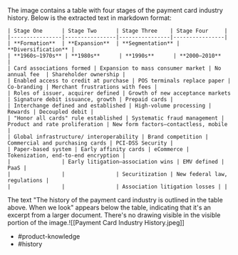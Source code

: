 The image contains a table with four stages of the payment card industry history. Below is the extracted text in markdown format:

```
| Stage One      | Stage Two      | Stage Three    | Stage Four     |
|----------------|----------------|----------------|----------------|
| **Formation**  | **Expansion**  | **Segmentation** | **Diversification** |
| **1960s–1970s** | **1980s**      | **1990s**      | **2000–2010**   |
| Card associations formed | Expansion to mass consumer market | No annual fee  | Shareholder ownership |
| Enabled access to credit at purchase | POS terminals replace paper | Co-branding | Merchant frustrations with fees |
| Roles of issuer, acquirer defined | Growth of new acceptance markets | Signature debit issuance, growth | Prepaid cards |
| Interchange defined and established | High-volume processing | Rewards | Decoupled debit |
| "Honor all cards" rule established | Systematic fraud management | Product and rate proliferation | New form factors—contactless, mobile |
| Global infrastructure/ interoperability | Brand competition | Commercial and purchasing cards | PCI-DSS Security |
| Paper-based system | Early affinity cards | eCommerce | Tokenization, end-to-end encryption |
|                | Early litigation—association wins | EMV defined | PaaS |
|                |                | Securitization | New federal law, regulations |
|                |                | Association litigation losses | |
```

The text "The history of the payment card industry is outlined in the table above. When we look" appears below the table, indicating that it's an excerpt from a larger document. There's no drawing visible in the visible portion of the image.![[Payment Card Industry History.jpeg]]
- #product-knowledge
- #history
